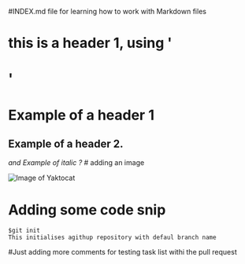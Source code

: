 #INDEX.md file for learning how to work with Markdown files

# <h1> this is a header 1, using '<h1>'
  <h1> Example of a header 1 </h1>
  <h2> Example of a header 2. </h2>
  <i> and Example of italic ?  </i>
# adding an image

    

![Image of Yaktocat](https://octodex.github.com/images/yaktocat.png)
    
# Adding some code snip

  ```
  $git init
  This initialises agithup repository with defaul branch name
  ```

  

  #Just adding more comments for testing task list withi the pull request

